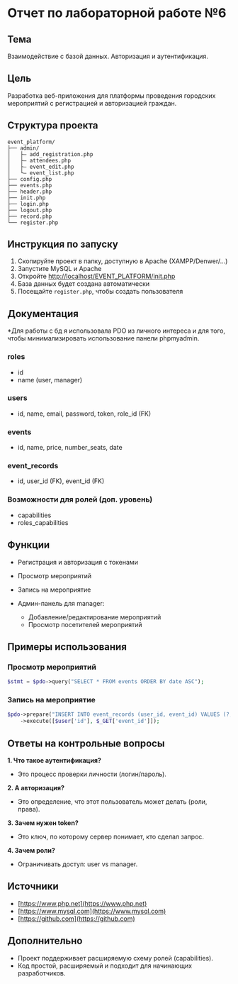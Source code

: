 # Отчет по лабораторной работе №6

## Тема

Взаимодействие с базой данных. Авторизация и аутентификация.

## Цель

Разработка веб-приложения для платформы проведения городских мероприятий с регистрацией и авторизацией граждан.

## Структура проекта

```
event_platform/
├── admin/
│   ├— add_registration.php
│   ├— attendees.php
│   ├— event_edit.php
│   └— event_list.php
├── config.php
├── events.php
├── header.php
├── init.php
├── login.php
├── logout.php
├── record.php
└── register.php
```

## Инструкция по запуску

1. Скопируйте проект в папку, доступную в Apache (XAMPP/Denwer/...)
2. Запустите MySQL и Apache
3. Откройте [http://localhost/EVENT\_PLATFORM/init.php](http://localhost/EVENT_PLATFORM/init.php)
4. База данных будет создана автоматически
5. Посещайте `register.php`, чтобы создать пользователя

## Документация

*Для работы с бд я использовала PDО из личного интереса и для того, чтобы минимализировать использование панели phpmyadmin.

### roles

* id
* name (user, manager)

### users

* id, name, email, password, token, role\_id (FK)

### events

* id, name, price, number\_seats, date

### event\_records

* id, user\_id (FK), event\_id (FK)

### Возможности для ролей (доп. уровень)

* capabilities
* roles\_capabilities

## Функции

* Регистрация и авторизация с токенами
* Просмотр мероприятий
* Запись на мероприятие
* Админ-панель для manager:

  * Добавление/редактирование мероприятий
  * Просмотр посетителей мероприятий

## Примеры использования

### Просмотр мероприятий

```php
$stmt = $pdo->query("SELECT * FROM events ORDER BY date ASC");
```

### Запись на мероприятие

```php
$pdo->prepare("INSERT INTO event_records (user_id, event_id) VALUES (?, ?)")
    ->execute([$user['id'], $_GET['event_id']]);
```

## Ответы на контрольные вопросы

**1. Что такое аутентификация?**

* Это процесс проверки личности (логин/пароль).

**2. А авторизация?**

* Это определение, что этот пользователь может делать (роли, права).

**3. Зачем нужен token?**

* Это ключ, по которому сервер понимает, кто сделал запрос.

**4. Зачем роли?**

* Ограничивать доступ: user vs manager.

## Источники

* [https://www.php.net](https://www.php.net)
* [https://www.mysql.com](https://www.mysql.com)
* [https://github.com](https://github.com)

## Дополнительно

* Проект поддерживает расширяемую схему ролей (capabilities).
* Код простой, расширяемый и подходит для начинающих разработчиков.
